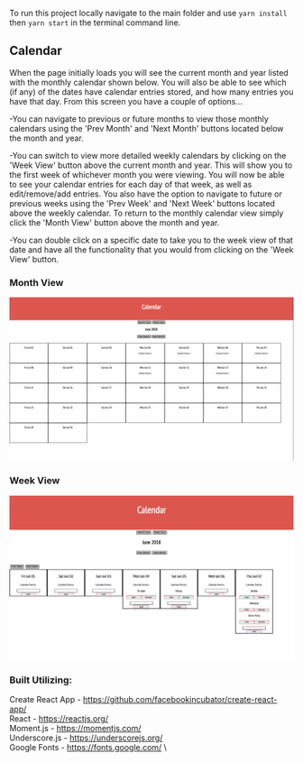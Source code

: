 
To run this project locally navigate to the main folder and use `yarn install` then `yarn start` in the terminal command line.

## Calendar

When the page initially loads you will see the current month and year listed with the monthly calendar shown below. You will also be able to see which (if any) of the dates have calendar entries stored, and how many entries you have that day. From this screen you have a couple of options...

-You can navigate to previous or future months to view those monthly calendars using the 'Prev Month' and 'Next Month' buttons located below the month and year.

-You can switch to view more detailed weekly calendars by clicking on the 'Week View' button above the current month and year. This will show you to the first week of whichever month you were viewing. You will now be able to see your calendar entries for each day of that week, as well as edit/remove/add entries. You also have the option to navigate to future or previous weeks using the 'Prev Week' and 'Next Week' buttons located above the weekly calendar. To return to the monthly calendar view simply click the 'Month View' button above the month and year.

-You can double click on a specific date to take you to the week view of that date and have all the functionality that you would from clicking on the 'Week View' button.

### Month View
![Month View](monthView.png)

### Week View
![Week View](weekView.png)

### Built Utilizing:
Create React App - <https://github.com/facebookincubator/create-react-app/> \
React - <https://reactjs.org/> \
Moment.js - <https://momentjs.com/> \
Underscore.js - <https://underscorejs.org/> \
Google Fonts - <https://fonts.google.com/> \